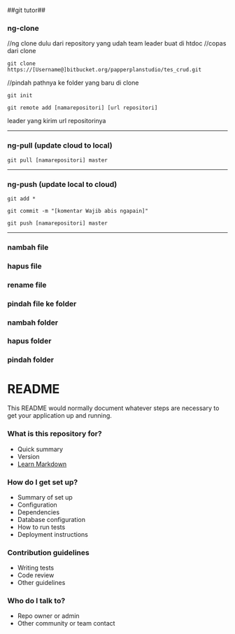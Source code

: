 ##git tutor##

### ng-clone ###
//ng clone dulu dari repository yang udah team leader buat di htdoc
//copas dari clone

	git clone https://[Username@]bitbucket.org/papperplanstudio/tes_crud.git

//pindah pathnya ke folder yang baru di clone

	git init 			

	git remote add [namarepositori] [url repositori]
leader yang kirim url repositorinya

------------------------------------------------------------------------------
### ng-pull (update cloud to local) ### 

	git pull [namarepositori] master

------------------------------------------------------------------------------
### ng-push (update local to cloud) ### 

	git add *

	git commit -m "[komentar Wajib abis ngapain]"

	git push [namarepositori] master

-------------------------------------------------------------------------------
### nambah file ### 

### hapus file ###

### rename file ### 

### pindah file ke folder ###

### nambah folder ###

### hapus folder ###

### pindah folder ### 

# README #

This README would normally document whatever steps are necessary to get your application up and running.

### What is this repository for? ###

* Quick summary
* Version
* [Learn Markdown](https://bitbucket.org/tutorials/markdowndemo)

### How do I get set up? ###

* Summary of set up
* Configuration
* Dependencies
* Database configuration
* How to run tests
* Deployment instructions

### Contribution guidelines ###

* Writing tests
* Code review
* Other guidelines

### Who do I talk to? ###

* Repo owner or admin
* Other community or team contact